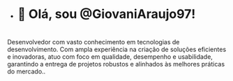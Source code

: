 - <h1> 👋 Olá, sou @GiovaniAraujo97! <h1>
<p>Desenvolvedor com vasto conhecimento em tecnologias de desenvolvimento. Com ampla experiência na criação de soluções eficientes e inovadoras, atuo com foco em qualidade, desempenho e usabilidade, garantindo a entrega de projetos robustos e alinhados às melhores práticas do mercado..<p>

